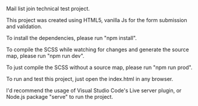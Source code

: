 Mail list join technical test project.

This project was created using HTML5, vanilla Js for the form submission and validation.

To install the dependencies, please run "npm install". 

To compile the SCSS while watching for changes and generate the source map, please run "npm run dev".

To just compile the SCSS without a source map, please run "npm run prod".

To run and test this project, just open the index.html in any browser.

I'd recommend the usage of Visual Studio Code's Live server plugin, or Node.js
package "serve" to run the project.
  
